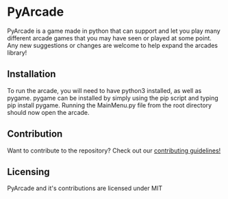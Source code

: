# PyArcade

PyArcade is a game made in python that can support and let you play many different arcade games that you may have seen or played at some point. Any new suggestions or changes are welcome to help expand the arcades library!

## Installation

To run the arcade, you will need to have python3 installed, as well as pygame. pygame can be installed by simply using the pip script and typing pip install pygame. Running the MainMenu.py file from the root directory should now open the arcade.

## Contribution

Want to contribute to the repository? Check out our [contributing guidelines!](./CONTRIBUTING.md)

## Licensing

PyArcade and it's contributions are licensed under MIT

